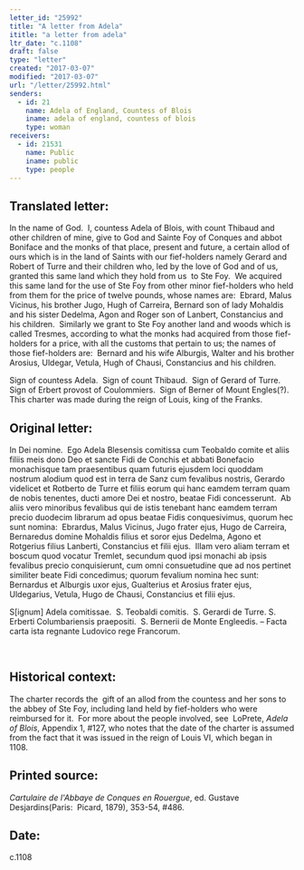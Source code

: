```yaml
---
letter_id: "25992"
title: "A letter from Adela"
ititle: "a letter from adela"
ltr_date: "c.1108"
draft: false
type: "letter"
created: "2017-03-07"
modified: "2017-03-07"
url: "/letter/25992.html"
senders:
  - id: 21
    name: Adela of England, Countess of Blois
    iname: adela of england, countess of blois
    type: woman
receivers:
  - id: 21531
    name: Public
    iname: public
    type: people
---
```

<h2> Translated letter:</h2><p>In the name of God.&nbsp; I, countess Adela of Blois, with count Thibaud and other children of mine, give to God and Sainte Foy of Conques and abbot Boniface and the monks of that place, present and future, a certain allod of ours which is in the land of Saints with our fief-holders namely Gerard and Robert of Turre and their children who, led by the love of God and of us, granted this same land which they hold from us &nbsp;to Ste Foy.&nbsp; We acquired this same land for the use of Ste Foy from other minor fief-holders who held from them for the price of twelve pounds, whose names are:&nbsp; Ebrard, Malus Vicinus, his brother Jugo, Hugh of Carreira, Bernard son of lady Mohaldis and his sister Dedelma, Agon and Roger son of Lanbert, Constancius and his children.&nbsp; Similarly we grant to Ste Foy another land and woods which is called Tresmes, according to what the monks had acquired from those fief-holders for a price, with all the customs that pertain to us; the names of those fief-holders are:&nbsp; Bernard and his wife Alburgis, Walter and his brother Arosius, Uldegar, Vetula, Hugh of Chausi, Constancius and his children.</p><p>Sign of countess Adela.&nbsp; Sign of count Thibaud.&nbsp; Sign of Gerard of Turre.&nbsp; Sign of Erbert provost of Coulommiers.&nbsp; Sign of Berner of Mount Engles(?).&nbsp; This charter was made during the reign of Louis, king of the Franks.&nbsp;</p><h2 class="mt-4"> Original letter:</h2><p>In Dei nomine.&nbsp; Ego Adela Blesensis comitissa cum Teobaldo comite et aliis filiis meis dono Deo et sancte Fidi de Conchis et abbati Bonefacio monachisque tam praesentibus quam futuris ejusdem loci quoddam nostrum alodium quod est in terra de Sanz cum fevalibus nostris, Gerardo videlicet et Rotberto de Turre et filiis eorum qui hanc eamdem terram quam de nobis tenentes, ducti amore Dei et nostro, beatae Fidi concesserunt.&nbsp; Ab aliis vero minoribus fevalibus qui de istis tenebant hanc eamdem terram precio duodecim librarum ad opus beatae Fidis conquesivimus, quorum hec sunt nomina:&nbsp; Ebrardus, Malus Vicinus, Jugo frater ejus, Hugo de Carreira, Bernaredus domine Mohaldis filius et soror ejus Dedelma, Agono et Rotgerius filius Lanberti, Constancius et filii ejus.&nbsp; Illam vero aliam terram et boscum quod vocatur Tremlet, secundum quod ipsi monachi ab ipsis fevalibus precio conquisierunt, cum omni consuetudine que ad nos pertinet similiter beate Fidi concedimus; quorum fevalium nomina hec sunt:&nbsp; Bernardus et Alburgis uxor ejus, Gualterius et Arosius frater ejus, Uldegarius, Vetula, Hugo de Chausi, Constancius et filii ejus.</p><p>S[ignum] Adela comitissae.&nbsp; S. Teobaldi comitis.&nbsp; S. Gerardi de Turre. S. Erberti Columbariensis praepositi.&nbsp; S. Bernerii de Monte Engleedis. – Facta carta ista regnante Ludovico rege Francorum.</p><p>&nbsp;</p><h2 class="mt-4"> Historical context:</h2><p>The charter records the &nbsp;gift of an allod from the countess and her sons to the abbey of Ste Foy, including land held by fief-holders who were reimbursed for it.&nbsp; For more about the people involved, see&nbsp; LoPrete, <i>Adela of Blois</i>, Appendix 1, #127, who notes that the date of the charter is assumed from the fact that it was issued in the reign of Louis VI, which began in 1108.&nbsp; &nbsp; &nbsp; &nbsp; &nbsp;&nbsp;</p><h2 class="mt-4"> Printed source:</h2><p><i>Cartulaire de l'Abbaye de Conques en Rouergue</i>, ed. Gustave Desjardins(Paris:&nbsp; Picard, 1879),&nbsp;353-54, #486.</p><h2 class="mt-4"> Date:</h2>c.1108